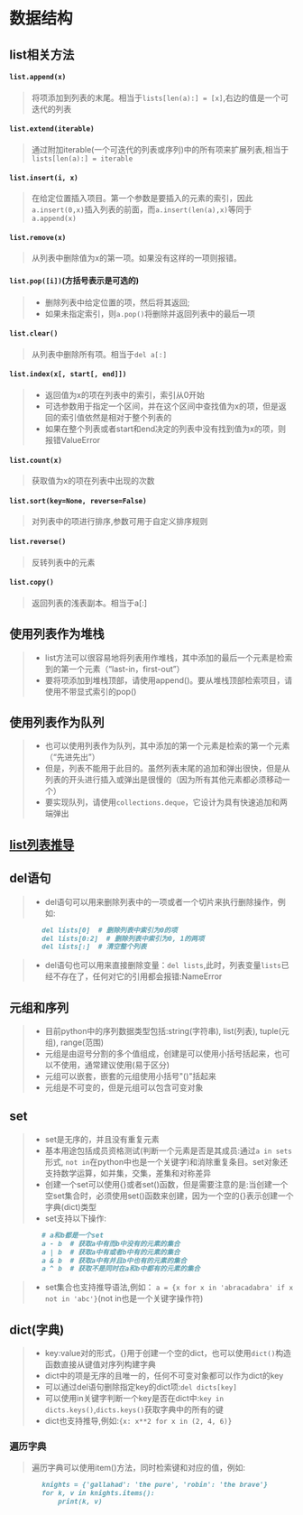 # 数据结构
## list相关方法
#### `list.append(x)`
>将项添加到列表的末尾。相当于`lists[len(a):] = [x]`,右边的值是一个可迭代的列表
#### `list.extend(iterable)`
>通过附加iterable(一个可迭代的列表或序列)中的所有项来扩展列表,相当于`lists[len(a):] = iterable`
#### `list.insert(i, x)`
>在给定位置插入项目。第一个参数是要插入的元素的索引，因此`a.insert(0,x)`插入列表的前面，而`a.insert(len(a),x)`等同于`a.append(x)`
#### `list.remove(x)`
>从列表中删除值为x的第一项。如果没有这样的一项则报错。
#### `list.pop([i])`(方括号表示是可选的)
>* 删除列表中给定位置的项，然后将其返回;
>* 如果未指定索引，则`a.pop()`将删除并返回列表中的最后一项
#### `list.clear()`
>从列表中删除所有项。相当于`del a[:]`
#### `list.index(x[, start[, end]])`
>* 返回值为x的项在列表中的索引，索引从0开始
>* 可选参数用于指定一个区间，并在这个区间中查找值为x的项，但是返回的索引值依然是相对于整个列表的
>* 如果在整个列表或者start和end决定的列表中没有找到值为x的项，则报错ValueError
#### `list.count(x)`
>获取值为x的项在列表中出现的次数
#### `list.sort(key=None, reverse=False)`
>对列表中的项进行排序,参数可用于自定义排序规则
#### `list.reverse()`
>反转列表中的元素
#### `list.copy()`
>返回列表的浅表副本。相当于a[:]
## 使用列表作为堆栈
>* list方法可以很容易地将列表用作堆栈，其中添加的最后一个元素是检索到的第一个元素（“last-in，first-out”）
>* 要将项添加到堆栈顶部，请使用append()。要从堆栈顶部检索项目，请使用不带显式索引的pop()
## 使用列表作为队列
>* 也可以使用列表作为队列，其中添加的第一个元素是检索的第一个元素（“先进先出”）
>* 但是，列表不能用于此目的。虽然列表末尾的追加和弹出很快，但是从列表的开头进行插入或弹出是很慢的（因为所有其他元素都必须移动一个）
>* 要实现队列，请使用`collections.deque`，它设计为具有快速追加和两端弹出
## [list列表推导](https://docs.python.org/3.6/tutorial/datastructures.html#list-comprehensions)
## del语句
>* del语句可以用来删除列表中的一项或者一个切片来执行删除操作，例如:
```markdown
        del lists[0]  # 删除列表中索引为0的项
        del lists[0:2]  # 删除列表中索引为0, 1的两项
        del lists[:]  # 清空整个列表
```
>* del语句也可以用来直接删除变量：`del lists`,此时，列表变量`lists`已经不存在了，任何对它的引用都会报错:NameError
## 元组和序列
>* 目前python中的序列数据类型包括:string(字符串), list(列表), tuple(元组), range(范围)
>* 元组是由逗号分割的多个值组成，创建是可以使用小括号括起来，也可以不使用，通常建议使用(易于区分)
>* 元组可以嵌套，嵌套的元组使用小括号"()"括起来
>* 元组是不可变的，但是元组可以包含可变对象
## set
>* set是无序的，并且没有重复元素
>* 基本用途包括成员资格测试(判断一个元素是否是其成员:通过`a in sets`形式, `not in`在python中也是一个关键字)和消除重复条目。set对象还支持数学运算，如并集，交集，差集和对称差异
>* 创建一个set可以使用{}或者set()函数，但是需要注意的是:当创建一个空set集合时，必须使用set()函数来创建，因为一个空的{}表示创建一个字典(dict)类型
>* set支持以下操作:
```markdown
        # a和b都是一个set
        a - b  # 获取a中有而b中没有的元素的集合
        a | b  # 获取a中有或者b中有的元素的集合
        a & b  # 获取a中有并且b中也有的元素的集合
        a ^ b  # 获取不是同时在a和b中都有的元素的集合
```
>* set集合也支持推导语法,例如：
`a = {x for x in 'abracadabra' if x not in 'abc'}`(not in也是一个关键字操作符)
## dict(字典)
>* key:value对的形式，{}用于创建一个空的dict，也可以使用`dict()`构造函数直接从键值对序列构建字典
>* dict中的项是无序的且唯一的，任何不可变对象都可以作为dict的key
>* 可以通过del语句删除指定key的dict项:`del dicts[key]`
>* 可以使用in关键字判断一个key是否在dict中:`key in dicts.keys()`,`dicts.keys()`获取字典中的所有的键
>* dict也支持推导,例如:`{x: x**2 for x in (2, 4, 6)}`
### 遍历字典
>遍历字典可以使用item()方法，同时检索键和对应的值，例如:
```markdown
        knights = {'gallahad': 'the pure', 'robin': 'the brave'}
        for k, v in knights.items():
            print(k, v)
```